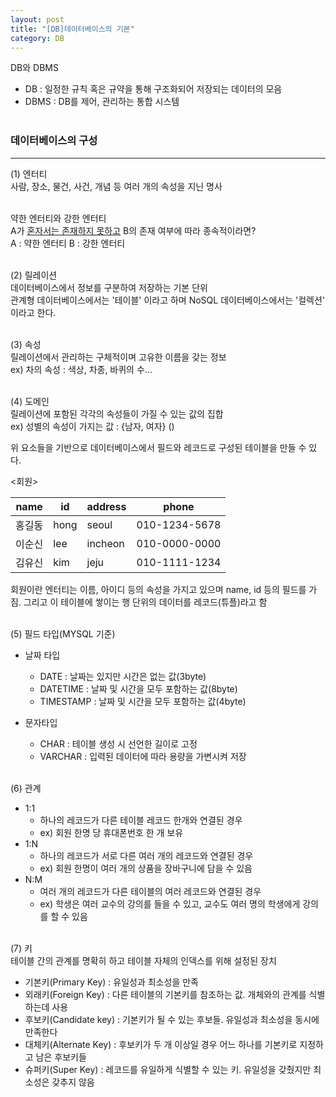 ```yaml
---
layout: post
title: "[DB]데이터베이스의 기본"
category: DB
---
```


DB와 DBMS
- DB : 일정한 규칙 혹은 규약을 통해 구조화되어 저장되는 데이터의 모음
- DBMS : DB를 제어, 관리하는 통합 시스템   
&nbsp;

### 데이터베이스의 구성
---
(1) 엔터티   
사람, 장소, 물건, 사건, 개념 등 여러 개의 속성을 지닌 명사   
&nbsp;

약한 엔터티와 강한 엔터티   
A가 <u>혼자서는 존재하지 못하고</u> B의 존재 여부에 따라 종속적이라면?   
A : 약한 엔터티 B : 강한 엔터티   
&nbsp;

(2) 릴레이션   
데이터베이스에서 정보를 구분하여 저장하는 기본 단위   
관계형 데이터베이스에서는 '테이블' 이라고 하며 NoSQL 데이터베이스에서는 '컬렉션' 이라고 한다.   
&nbsp;

(3) 속성   
릴레이션에서 관리하는 구체적이며 고유한 이름을 갖는 정보   
ex) 차의 속성 : 색상, 차종, 바퀴의 수...   
&nbsp;

(4) 도메인   
릴레이션에 포함된 각각의 속성들이 가질 수 있는 값의 집합   
ex) 성별의 속성이 가지는 값 : {남자, 여자}   ()
&nbsp;

위 요소들을 기반으로 데이터베이스에서 필드와 레코드로 구성된 테이블을 만들 수 있다.

\<회원>

|name   |id     |address  |phone        |
|---    |---    |---      |---          |
|홍길동   |hong |seoul     |010-1234-5678|
|이순신   |lee  |incheon   |010-0000-0000|
|김유신   |kim  |jeju      |010-1111-1234|

회원이란 엔터티는 이름, 아이디 등의 속성을 가지고 있으며 name, id 등의 필드를 가짐. 그리고 이 테이블에 쌓이는 행 단위의 데이터를 레코드(튜플)라고 함   
&nbsp;

(5) 필드 타입(MYSQL 기준)
- 날짜 타입
  - DATE : 날짜는 있지만 시간은 없는 값(3byte)
  - DATETIME : 날짜 및 시간을 모두 포함하는 값(8byte)
  - TIMESTAMP : 날짜 및 시간을 모두 포함하는 값(4byte)

- 문자타입
  - CHAR : 테이블 생성 시 선언한 길이로 고정
  - VARCHAR : 입력된 데이터에 따라 용량을 가변시켜 저장   
&nbsp;

(6) 관계
- 1:1
  - 하나의 레코드가 다른 테이블 레코드 한개와 연결된 경우
  - ex) 회원 한명 당 휴대폰번호 한 개 보유
- 1:N
  - 하나의 레코드가 서로 다른 여러 개의 레코드와 연결된 경우
  - ex) 회원 한명이 여러 개의 상품을 장바구니에 담을 수 있음
- N:M
  - 여러 개의 레코드가 다른 테이블의 여러 레코드와 연결된 경우
  - ex) 학생은 여러 교수의 강의를 들을 수 있고, 교수도 여러 명의 학생에게 강의를 할 수 있음   
&nbsp;

(7) 키   
테이블 간의 관계를 명확히 하고 테이블 자체의 인덱스를 위해 설정된 장치   
- 기본키(Primary Key) : 유일성과 최소성을 만족
- 외래키(Foreign Key) : 다른 테이블의 기본키를 참조하는 값. 개체와의 관계를 식별하는데 사용
- 후보키(Candidate key) : 기본키가 될 수 있는 후보들. 유일성과 최소성을 동시에 만족한다
- 대체키(Alternate Key) : 후보키가 두 개 이상일 경우 어느 하나를 기본키로 지정하고 남은 후보키들
- 슈퍼키(Super Key) : 레코드를 유일하게 식별할 수 있는 키. 유일성을 갖췄지만 최소성은 갖추지 않음